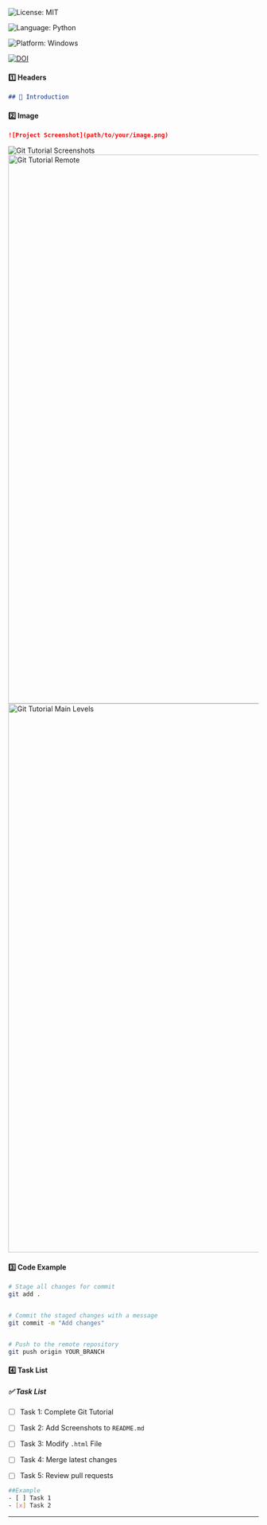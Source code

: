 

![License: MIT](https://img.shields.io/badge/License-MIT-green.svg)

![Language: Python](https://img.shields.io/badge/Language-Python-blue.svg)

![Platform: Windows](https://img.shields.io/badge/Platform-Linux-yellow.svg)

[![DOI](https://zenodo.org/badge/915028921.svg)](https://doi.org/10.5281/zenodo.14630305)


#### 1️⃣ Headers
```md
## 📝 Introduction
```


#### 2️⃣ Image
```md
![Project Screenshot](path/to/your/image.png)
```
![Git Tutorial Screenshots](https://img.shields.io/badge/Git-Tutorial-green.svg)
<img width="1104" alt="Git Tutorial Remote" src="https://github.com/user-attachments/assets/25feab43-8331-4f59-8e26-a42f1becb5a1" />
<img width="1104" alt="Git Tutorial Main Levels" src="https://github.com/user-attachments/assets/69fc36e3-7c37-4f71-9475-f7208893e8ca" />


#### 3️⃣ Code Example


```sh
# Stage all changes for commit
git add .


# Commit the staged changes with a message
git commit -m "Add changes"


# Push to the remote repository
git push origin YOUR_BRANCH
```


#### 4️⃣ Task List


##### ✅ Task List  


- [ ] Task 1: Complete Git Tutorial 
- [ ] Task 2: Add Screenshots to `README.md`  
- [ ] Task 3: Modify `.html` File  
- [ ] Task 4: Merge latest changes  
- [ ] Task 5: Review pull requests 


```sh
##Example
- [ ] Task 1
- [x] Task 2
```


---
